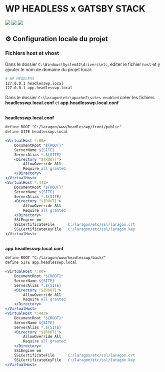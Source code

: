 # WP HEADLESS x GATSBY STACK

<img src="https://img.shields.io/badge/php-%5E8.0-blue">
<img src="https://img.shields.io/badge/wordpress-%3E%3D%206.1-blue">
<img src="https://img.shields.io/badge/node-%3E%3D%2018-brightgreen">

<br/>

## ⚙️ Configuration locale du projet

### Fichiers host et vhost

Dans le dossier `C:\Windows\System32\drivers\etc`, éditer le fichier `host` et y ajouter le nom de domaine du projet local.

```apache
# WP HEADLESS
127.0.0.1 headlesswp.local
127.0.0.1 app.headlesswp.local
```

Dans le dossier `C:\laragon\etc\apache2\sites-enabled` créer les fichiers **headlesswp.local.conf** et **app.headlesswp.local.conf**

<br>
<b>headlesswp.local.conf</b>

```apache
define ROOT "C:/laragon/www/headlesswp/front/public"
define SITE headlesswp.local

<VirtualHost *:80>
    DocumentRoot "${ROOT}"
    ServerName ${SITE}
    ServerAlias *.${SITE}
    <Directory "${ROOT}">
        AllowOverride All
        Require all granted
    </Directory>
</VirtualHost>
<VirtualHost *:443>
    DocumentRoot "${ROOT}"
    ServerName ${SITE}
    ServerAlias *.${SITE}
    <Directory "${ROOT}">
        AllowOverride All
        Require all granted
    </Directory>
    SSLEngine on
    SSLCertificateFile      C:/laragon/etc/ssl/laragon.crt
    SSLCertificateKeyFile   C:/laragon/etc/ssl/laragon.key
</VirtualHost>
```

<br>
<b>app.headlesswp.local.conf</b>

```apache
define ROOT "C:/laragon/www/headlesswp/back/"
define SITE app.headlesswp.local

<VirtualHost *:80>
    DocumentRoot "${ROOT}"
    ServerName ${SITE}
    ServerAlias *.${SITE}
    <Directory "${ROOT}">
        AllowOverride All
        Require all granted
    </Directory>
</VirtualHost>
<VirtualHost *:443>
    DocumentRoot "${ROOT}"
    ServerName ${SITE}
    ServerAlias *.${SITE}
    <Directory "${ROOT}">
        AllowOverride All
        Require all granted
    </Directory>
    SSLEngine on
    SSLCertificateFile      C:/laragon/etc/ssl/laragon.crt
    SSLCertificateKeyFile   C:/laragon/etc/ssl/laragon.key
</VirtualHost>
```

<br/>
